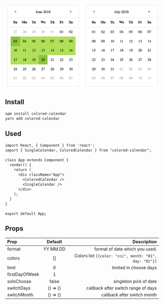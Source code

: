 ![colored-calendar](./src/demo/demo.png)

Install
-------
    npm install colored-calendar
    yarn add colored-calendar

Used
----

    import React, { Component } from 'react';
    import { SingleCalendar, ColoredCalendar } from "colored-calendar";

    class App extends Component {
      render() {
        return (
          <div className="App">
            <ColoredCalendar />
            <SingleCalendar />
          </div>
        );
      }
    }

    export default App;


Props
-----

| Prop | Default | Description |
| :---         |     :---:      |          ---: |
| format   | YY.MM.DD | format of date which you used.  |
| colors     |  []  | Colors list  `[{color: "ccc", month: "01", day: "01"}]`  |
| limit     |  0  | limited in choose days |
| firstDayOfWeek     |  1  |  |
| soloChoose     |  false  | singleton pick of date |
| switchDays     |  () => {}  | callback after switch range of days |
| switchMonth     |  () => {}  | callback after switch month |